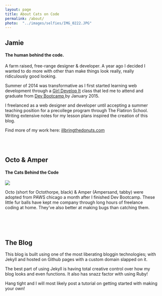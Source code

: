 ```yaml
---
layout: page
title: About Cats on Code
permalink: /about/
photo:  "../images/selfies/IMG_0222.JPG"
---
```



<h2><strong> Jamie </strong></h2>
<h4> The human behind the code.</h4>
<p>
  A farm raised, free-range designer & developer. A year ago I decided I wanted to do more with other than make things look really, really ridiculously good looking.
</p>

<p>
     Summer of 2014 was transformative as I first started learning web development through a <a href="http://gdichicago.com/" target="_blank"> Girl Develop It</a> class that led me to attend and graduate from <a href="http://devbootcamp.com" target="_blank">Dev Bootcamp </a> by January 2015.</p>

<p> 
  I freelanced as a web designer and developer until accepting a summer teaching position for a precollege program through The Flatiron School. Writing extensive notes for my lesson plans inspired the creation of this blog.  
</p>

<p> Find more of my work here: <a href="http://illbringthedonuts.com" target="blank"> illbringthedonuts.com </a></p>
<br><br>
<h2><strong> Octo & Amper </strong></h2>
<h4>The Cats Behind the Code </h4>
<img src="../images/cats/welcome/3.JPG">
<p> Octo (short for Octothorpe, black) & Amper (Ampersand, tabby) were adopted from PAWS chicago a month after I finished Dev Bootcamp. These little fur balls have kept me company through long hours of freelance coding at home. They've also better at making bugs than catching them. </p>
<br><br><br>

<h2><strong> The Blog </strong></h2>
<!-- <h4> The human behind the code.</h4> -->

<p> This blog is built using one of the most liberating bloggin technologies; with Jekyll and hosted on Github pages with a custom domain slapped on it. </p>

<p> The best part of using Jekyll is having total creative control over how my blog looks and even functions. It also has snazz factor with using Ruby! </p>

<p> Hang tight and I will most likely post a tutorial on getting started with making your own! </p>